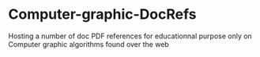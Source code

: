 # Computer-graphic-DocRefs
Hosting a number of doc PDF references for educationnal purpose only on Computer graphic algorithms found over the web
